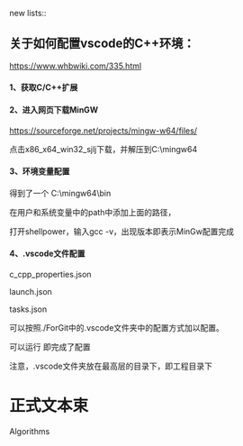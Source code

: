 new lists::
## 关于如何配置vscode的C++环境：
https://www.whbwiki.com/335.html

#### 1、获取C/C++扩展

#### 2、进入网页下载MinGW

https://sourceforge.net/projects/mingw-w64/files/

点击x86_x64_win32_sjlj下载，并解压到C:\mingw64

#### 3、环境变量配置

得到了一个 C:\mingw64\bin

在用户和系统变量中的path中添加上面的路径，

打开shellpower，输入gcc -v，出现版本即表示MinGw配置完成

#### 4、.vscode文件配置

c_cpp_properties.json

launch.json

tasks.json

可以按照./ForGit中的.vscode文件夹中的配置方式加以配置。

可以运行 即完成了配置

注意，.vscode文件夹放在最高层的目录下，即工程目录下

# 正式文本束
Algorithms

## 